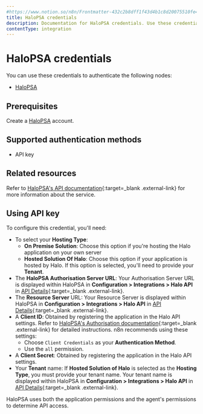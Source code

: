 ```yaml
---
#https://www.notion.so/n8n/Frontmatter-432c2b8dff1f43d4b1c8d20075510fe4
title: HaloPSA credentials
description: Documentation for HaloPSA credentials. Use these credentials to authenticate HaloPSA in n8n, a workflow automation platform.
contentType: integration
---
```


# HaloPSA credentials

You can use these credentials to authenticate the following nodes:

- [HaloPSA](/integrations/builtin/app-nodes/n8n-nodes-base.halopsa/)

## Prerequisites

Create a [HaloPSA](https://halopsa.com/) account.

## Supported authentication methods

- API key

## Related resources

Refer to [HaloPSA's API documentation](https://halopsa.com/apidoc/info){:target=_blank .external-link} for more information about the service.

## Using API key

To configure this credential, you'll need:

- To select your **Hosting Type**:
    - **On Premise Solution**: Choose this option if you're hosting the Halo application on your own server
    - **Hosted Solution Of Halo**: Choose this option if your application is hosted by Halo. If this option is selected, you'll need to provide your **Tenant**.
- The **HaloPSA Authorisation Server URL**: Your Authorisation Server URL is displayed within HaloPSA in **Configuration > Integrations > Halo API** in [API Details](https://halopsa.com/guides/article/?kbid=1737){:target=_blank .external-link}.
- The **Resource Server** URL: Your Resource Server is displayed within HaloPSA in **Configuration > Integrations > Halo API** in [API Details](https://halopsa.com/guides/article/?kbid=1737){:target=_blank .external-link}.
- A **Client ID**: Obtained by registering the application in the Halo API settings. Refer to [HaloPSA's Authorisation documentation](https://halopsa.com/apidoc/authorisation){:target=_blank .external-link} for detailed instructions. n8n recommends using these settings:
    - Choose `Client Credentials` as your **Authentication Method**.
    - Use the `all` permission.
- A **Client Secret**: Obtained by registering the application in the Halo API settings.
- Your **Tenant** name: If **Hosted Solution of Halo** is selected as the **Hosting Type**, you must provide your tenant name. Your tenant name is displayed within HaloPSA in **Configuration > Integrations > Halo API** in [API Details](https://halopsa.com/guides/article/?kbid=1737){:target=_blank .external-link}.

HaloPSA uses both the application permissions and the agent's permissions to determine API access.
